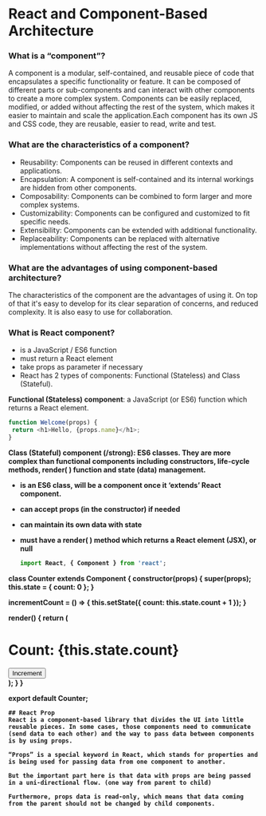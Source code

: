 # React and Component-Based Architecture

### What is a “component”?
A component is a modular, self-contained, and reusable piece of code that encapsulates a specific functionality or feature. It can be composed of different parts or sub-components and can interact with other components to create a more complex system. Components can be easily replaced, modified, or added without affecting the rest of the system, which makes it easier to maintain and scale the application.Each component has its own JS and CSS code, they are reusable, easier to read, write and test.
### What are the characteristics of a component?
- Reusability: Components can be reused in different contexts and applications.
- Encapsulation: A component is self-contained and its internal workings are hidden from other components.
- Composability: Components can be combined to form larger and more complex systems.
- Customizability: Components can be configured and customized to fit specific needs.
- Extensibility: Components can be extended with additional functionality.
- Replaceability: Components can be replaced with alternative implementations without affecting the rest of the system.
### What are the advantages of using component-based architecture?
The characteristics of the component are the advantages of using it. On top of that it's easy to develop for its clear separation of concerns, and reduced complexity. It is also easy to use for collaboration. 

### What is React component? 
- is a JavaScript / ES6 function
- must return a React element
- take props as parameter if necessary
 - React has 2 types of components: Functional (Stateless) and Class (Stateful).
 
 <strong>Functional (Stateless) component</strong>: a JavaScript (or ES6) function which returns a React element.
 ```js 
 function Welcome(props) {
  return <h1>Hello, {props.name}</h1>;
}
```
<strong>Class (Stateful) component (/strong): ES6 classes. They are more complex than functional components including constructors, life-cycle methods, render( ) function and state (data) management.
- is an ES6 class, will be a component once it ‘extends’ React component.
- can accept props (in the constructor) if needed
- can maintain its own data with state
- must have a render( ) method which returns a React element (JSX), or null
  
  ```js
  import React, { Component } from 'react';

class Counter extends Component {
  constructor(props) {
    super(props);
    this.state = {
      count: 0
    };
  }

  incrementCount = () => {
    this.setState({ count: this.state.count + 1 });
  }

  render() {
    return (
      <div>
        <h1>Count: {this.state.count}</h1>
        <button onClick={this.incrementCount}>Increment</button>
      </div>
    );
  }
}

export default Counter;
  ```
  ## React Prop
  React is a component-based library that divides the UI into little reusable pieces. In some cases, those components need to communicate (send data to each other) and the way to pass data between components is by using props.
  
  “Props” is a special keyword in React, which stands for properties and is being used for passing data from one component to another.

But the important part here is that data with props are being passed in a uni-directional flow. (one way from parent to child)

Furthermore, props data is read-only, which means that data coming from the parent should not be changed by child components.
  
  
